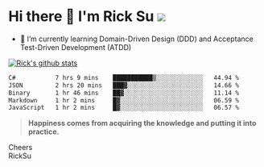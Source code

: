 # Hi there 👋 I'm Rick Su ![](https://komarev.com/ghpvc/?username=ricksu978)
<!--
**ricksu978/ricksu978** is a ✨ _special_ ✨ repository because its `README.md` (this file) appears on your GitHub profile.

Here are some ideas to get you started:

- 🔭 I’m currently working on ...
-->
- 🌱 I’m currently learning Domain-Driven Design (DDD) and Acceptance Test-Driven Development (ATDD)
<!--
- 👯 I’m looking to collaborate on ...
- 🤔 I’m looking for help with ...
- 💬 Ask me about ...
- 📫 How to reach me: ...
- 😄 Pronouns: ...
- ⚡ Fun fact: ...
-->
[![Rick's github stats](https://github-readme-stats.vercel.app/api?username=ricksu978&theme=dark)](https://github.com/ricksu978/ricksu978)

<!--START_SECTION:waka-->

```txt
C#           7 hrs 9 mins    ███████████▒░░░░░░░░░░░░░   44.94 %
JSON         2 hrs 20 mins   ███▓░░░░░░░░░░░░░░░░░░░░░   14.66 %
Binary       1 hr 46 mins    ██▓░░░░░░░░░░░░░░░░░░░░░░   11.14 %
Markdown     1 hr 2 mins     █▓░░░░░░░░░░░░░░░░░░░░░░░   06.59 %
JavaScript   1 hr 2 mins     █▓░░░░░░░░░░░░░░░░░░░░░░░   06.57 %
```

<!--END_SECTION:waka-->

> **Happiness comes from acquiring the knowledge and putting it into practice.**

Cheers  
RickSu 
